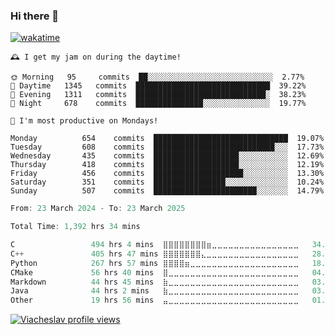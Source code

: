 ### Hi there 👋

[![wakatime](https://wakatime.com/badge/user/018c696b-0bdf-43bb-ab77-72c32d0bf4fe.svg)](https://wakatime.com/@018c696b-0bdf-43bb-ab77-72c32d0bf4fe)

<!-- README-STATS:START -->

```
🕰️ I get my jam on during the daytime!

🌞 Morning  	95     commits	██░░░░░░░░░░░░░░░░░░░░░░░░░░░░	2.77%
🌆 Daytime  	1345   commits	██████████████████████████████	39.22%
🌃 Evening  	1311   commits	█████████████████████████████░	38.23%
🌙 Night    	678    commits	███████████████░░░░░░░░░░░░░░░	19.77%
```

```
📅 I'm most productive on Mondays!

Monday      	654    commits	██████████████████████████████	19.07%
Tuesday     	608    commits	███████████████████████████░░░	17.73%
Wednesday   	435    commits	███████████████████░░░░░░░░░░░	12.69%
Thursday    	418    commits	███████████████████░░░░░░░░░░░	12.19%
Friday      	456    commits	████████████████████░░░░░░░░░░	13.30%
Saturday    	351    commits	████████████████░░░░░░░░░░░░░░	10.24%
Sunday      	507    commits	███████████████████████░░░░░░░	14.79%
```

<!-- README-STATS:END -->

<!--START_SECTION:waka-->

```C
From: 23 March 2024 - To: 23 March 2025

Total Time: 1,392 hrs 34 mins

C                 494 hrs 4 mins  ⣿⣿⣿⣿⣿⣿⣿⣿⣶⣀⣀⣀⣀⣀⣀⣀⣀⣀⣀⣀⣀⣀⣀⣀⣀   34.98 %
C++               405 hrs 47 mins ⣿⣿⣿⣿⣿⣿⣿⣄⣀⣀⣀⣀⣀⣀⣀⣀⣀⣀⣀⣀⣀⣀⣀⣀⣀   28.73 %
Python            267 hrs 57 mins ⣿⣿⣿⣿⣶⣀⣀⣀⣀⣀⣀⣀⣀⣀⣀⣀⣀⣀⣀⣀⣀⣀⣀⣀⣀   18.97 %
CMake             56 hrs 40 mins  ⣿⣀⣀⣀⣀⣀⣀⣀⣀⣀⣀⣀⣀⣀⣀⣀⣀⣀⣀⣀⣀⣀⣀⣀⣀   04.01 %
Markdown          44 hrs 45 mins  ⣷⣀⣀⣀⣀⣀⣀⣀⣀⣀⣀⣀⣀⣀⣀⣀⣀⣀⣀⣀⣀⣀⣀⣀⣀   03.17 %
Java              44 hrs 2 mins   ⣷⣀⣀⣀⣀⣀⣀⣀⣀⣀⣀⣀⣀⣀⣀⣀⣀⣀⣀⣀⣀⣀⣀⣀⣀   03.12 %
Other             19 hrs 56 mins  ⣤⣀⣀⣀⣀⣀⣀⣀⣀⣀⣀⣀⣀⣀⣀⣀⣀⣀⣀⣀⣀⣀⣀⣀⣀   01.41 %
```

<!--END_SECTION:waka-->

[![Viacheslav profile views](https://u8views.com/api/v1/github/profiles/25109435/views/day-week-month-total-count.svg)](https://u8views.com/github/Mcublog)
